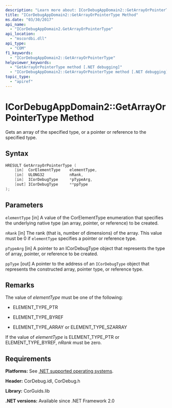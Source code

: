 ```yaml
---
description: "Learn more about: ICorDebugAppDomain2::GetArrayOrPointerType Method"
title: "ICorDebugAppDomain2::GetArrayOrPointerType Method"
ms.date: "03/30/2017"
api_name:
  - "ICorDebugAppDomain2.GetArrayOrPointerType"
api_location:
  - "mscordbi.dll"
api_type:
  - "COM"
f1_keywords:
  - "ICorDebugAppDomain2::GetArrayOrPointerType"
helpviewer_keywords:
  - "GetArrayOrPointerType method [.NET debugging]"
  - "ICorDebugAppDomain2::GetArrayOrPointerType method [.NET debugging]"
topic_type:
  - "apiref"
---
```

# ICorDebugAppDomain2::GetArrayOrPointerType Method

Gets an array of the specified type, or a pointer or reference to the specified type.

## Syntax

```cpp
HRESULT GetArrayOrPointerType (
    [in]  CorElementType    elementType,
    [in]  ULONG32           nRank,
    [in]  ICorDebugType     *pTypeArg,
    [out] ICorDebugType     **ppType
);
```

## Parameters

 `elementType`
 [in] A value of the CorElementType enumeration that specifies the underlying native type (an array, pointer, or reference) to be created.

 `nRank`
 [in] The rank (that is, number of dimensions) of the array. This value must be 0 if `elementType` specifies a pointer or reference type.

 `pTypeArg`
 [in] A pointer to an ICorDebugType object that represents the type of array, pointer, or reference to be created.

 `ppType`
 [out] A pointer to the address of an `ICorDebugType` object that represents the constructed array, pointer type, or reference type.

## Remarks

 The value of *elementType* must be one of the following:

- ELEMENT_TYPE_PTR

- ELEMENT_TYPE_BYREF

- ELEMENT_TYPE_ARRAY or ELEMENT_TYPE_SZARRAY

 If the value of *elementType* is ELEMENT_TYPE_PTR or ELEMENT_TYPE_BYREF, *nRank* must be zero.

## Requirements

 **Platforms:** See [.NET supported operating systems](https://github.com/dotnet/core/blob/main/os-lifecycle-policy.md).

 **Header:** CorDebug.idl, CorDebug.h

 **Library:** CorGuids.lib

 **.NET versions:** Available since .NET Framework 2.0
